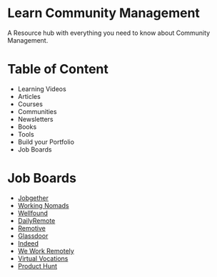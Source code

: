 # Learn Community Management
A Resource hub with everything you need to know about Community Management. 

# Table of Content
- Learning Videos
- Articles
- Courses 
- Communities
- Newsletters
- Books
- Tools
- Build your Portfolio
- Job Boards

# Job Boards
- [Jobgether](https://jobgether.com/) 
- [Working Nomads]([https://jobgether.com/](https://www.workingnomads.com/jobs)) 
- [Wellfound](https://wellfound.com/jobs) 
- [DailyRemote](https://dailyremote.com/) 
- [Remotive](https://remotive.com/) 
- [Glassdoor](https://www.glassdoor.com/Job/index.htm) 
- [Indeed](https://indeed.com/) 
- [We Work Remotely](https://weworkremotely.com/) 
- [Virtual Vocations](https://www.virtualvocations.com/) 
- [Product Hunt](https://www.producthunt.com/) 
